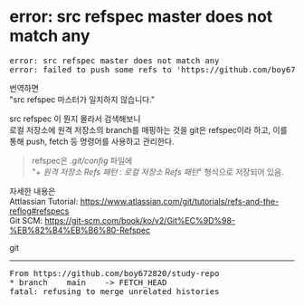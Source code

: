 # error: src refspec master does not match any

<pre>
error: src refspec master does not match any   
error: failed to push some refs to 'https://github.com/boy672820/study-repo'
</pre>

번역하면   
"src refspec 마스터가 일치하지 않습니다."

src refspec 이 뭔지 몰라서 검색해보니   
로컬 저장소에 원격 저장소의 branch를 매핑하는 것을 git은 refspec이라 하고,
이를 통해 push, fetch 등 명령어를 사용하고 관리한다.

> refspec은 _.git/config_ 파일에   
"+ _원격 저장소 Refs 패턴_ : _로컬 저장소 Refs 패턴_" 형식으로 저장되어 있음.


자세한 내용은   
Attlassian Tutorial: https://www.atlassian.com/git/tutorials/refs-and-the-reflog#refspecs   
Git SCM: https://git-scm.com/book/ko/v2/Git%EC%9D%98-%EB%82%B4%EB%B6%80-Refspec

git

---

<pre>
From https://github.com/boy672820/study-repo
* branch    main    -> FETCH_HEAD
fatal: refusing to merge unrelated histories
</pre>

